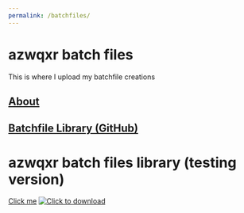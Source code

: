 ```yaml
---
permalink: /batchfiles/
---
```

# azwqxr batch files
This is where I upload my batchfile creations
## [About](https://azwqxr.github.io/batchfiles/about/)
## [Batchfile Library (GitHub)](https://github.com/azwqxr/azwqxrbatchfiles)

# azwqxr batch files library (testing version)

<a href="github.com/azwqxr/blob/main/screenshot.png" download>Click me</a>
<a href="github.com/azwqxr/blob/main/screenshot.png" download>
 <img src="github.com/azwqxr/blob/main/screenshot.png" alt="Click to download">
</a>
